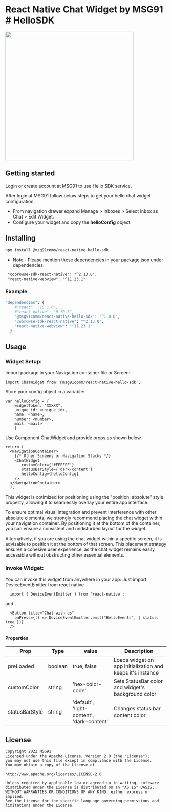 # React Native Chat Widget by MSG91 # HelloSDK

<img src="https://user-images.githubusercontent.com/60983778/207020610-9eb32587-7878-4604-bdaf-88ec87f634f8.jpg" height="400">

## Getting started

Login or create account at MSG91 to use Hello SDK service.

After login at MSG91 follow below steps to get your hello chat widget configuration.
* From navigation drawer expand Manage > Inboxes > Select Inbox as Chat > Edit Widget.
* Configure your widget and copy the **helloConfig** object.

## Installing

``` 
npm install @msg91comm/react-native-hello-sdk
```

* Note - Please mention these dependencies in your package.json under dependencies.
``` 
 "cobrowse-sdk-react-native": "^2.13.0",
 "react-native-webview": "^11.23.1"
```
### Example 
```sh
"dependencies": {
    #"react": "18.1.0",
    #"react-native": "0.70.5",
    "@msg91comm/react-native-hello-sdk": "^1.0.0",
    "cobrowse-sdk-react-native": "^2.13.0",
    "react-native-webview": "^11.23.1"
  }
```

## Usage

### Widget Setup:
Import package in your Navigation container file or Screen:

```
import ChatWidget from '@msg91comm/react-native-hello-sdk';
```

Store your config object in a variable:

```  
var helloConfig = {
    widgetToken: "XXXXX",
    unique_id: <unique_id>, 
    name: <name>,  
    number: <number>,
    mail: <mail>
    }
```

Use Component ChatWidget and provide props as shown below.
```
return (
  <NavigationContainer>
    {/* Other Screens or Navigation Stacks */}
    <ChatWidget 
       customColor={'#FFFFFF'}
       statusBarStyle={'dark-content'}
       helloConfig={helloConfig}
    />
  </NavigationContainer>
  );
```
This widget is optimized for positioning using the "position: absolute" style property, allowing it to seamlessly overlay your entire app interface.

To ensure optimal visual integration and prevent interference with other absolute elements, we strongly recommend placing the chat widget within your navigation container. By positioning it at the bottom of the container, you can ensure a consistent and undisturbed layout for the widget.

Alternatively, if you are using the chat widget within a specific screen, it is advisable to position it at the bottom of that screen. This placement strategy ensures a cohesive user experience, as the chat widget remains easily accessible without obstructing other essential elements.

### Invoke Widget:
You can invoke this widget from anywhere in your app:
Just import DeviceEventEmitter from react native
```
  import { DeviceEventEmitter } from 'react-native';
```
and
```
  <Button title="Chat with us"
    onPress={() => DeviceEventEmitter.emit("HelloEvents", { status: true })}
  />
```

#### Properties

| Prop                         | Type         | value   | Description                                                           |
| ---------------------------- | ------------ | ------- | --------------------------------------------------------------------- |
| preLoaded                    | boolean      | true, false    | Loads widget on app initialization and keeps it's instance     |
| customColor                  | string       | 'hex-color-code'    | Sets StatusBar color and widget's background color             |
| statusBarStyle               | string       | 'default', 'light-content', 'dark-content' | Changes status bar content color   |


## License

```
Copyright 2022 MSG91
Licensed under the Apache License, Version 2.0 (the "License");
you may not use this file except in compliance with the License.
You may obtain a copy of the License at

http://www.apache.org/licenses/LICENSE-2.0

Unless required by applicable law or agreed to in writing, software
distributed under the License is distributed on an "AS IS" BASIS,
WITHOUT WARRANTIES OR CONDITIONS OF ANY KIND, either express or implied.
See the License for the specific language governing permissions and
limitations under the License.
```
